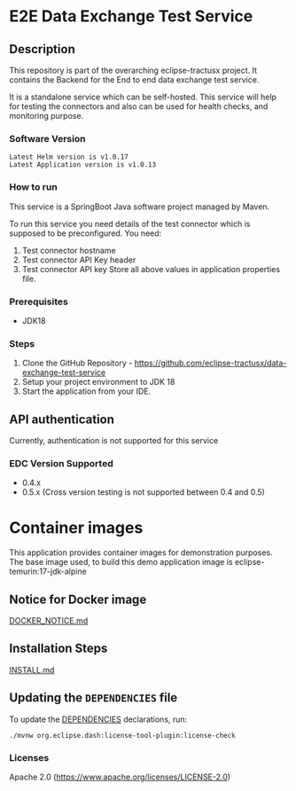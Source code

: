 # E2E Data Exchange Test Service


## Description

This repository is part of the overarching eclipse-tractusx project. It contains the Backend for the End to end data exchange test service.

It is a standalone service which can be self-hosted.
This service will help for testing the connectors and also can be used for health checks, and monitoring purpose.

### Software Version
```shell
Latest Helm version is v1.0.17
Latest Application version is v1.0.13
```
### How to run

This service is a SpringBoot Java software project managed by Maven.

To run this service you need details of the test connector which is supposed to be preconfigured.
You need:
1. Test connector hostname
2. Test connector API Key header
3. Test connector API key
Store all above values in application properties file.

### Prerequisites
- JDK18

### Steps
1. Clone the GitHub Repository - https://github.com/eclipse-tractusx/data-exchange-test-service
2. Setup your project environment to JDK 18
3. Start the application from your IDE.

## API authentication
Currently, authentication is not supported for this service

### EDC Version Supported
- 0.4.x
- 0.5.x (Cross version testing is not supported between 0.4 and 0.5)

# Container images

This application provides container images for demonstration purposes. The base image used, to build this demo application image is eclipse-temurin:17-jdk-alpine

## Notice for Docker image

 [DOCKER_NOTICE.md](DOCKER_NOTICE.md)

## Installation Steps

[INSTALL.md](INSTALL.md)

## Updating the `DEPENDENCIES` file

To update the [DEPENDENCIES](./DEPENDENCIES) declarations, run:

```shell
./mvnw org.eclipse.dash:license-tool-plugin:license-check 
```


### Licenses
Apache 2.0 (https://www.apache.org/licenses/LICENSE-2.0)

